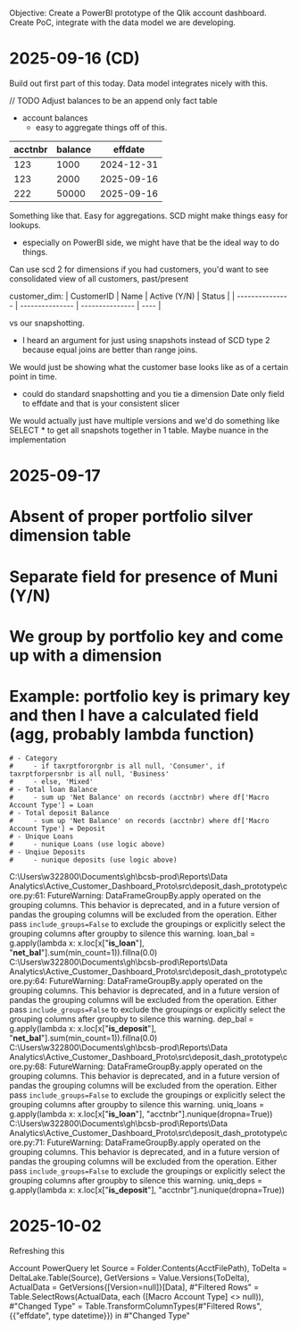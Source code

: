 Objective:
Create a PowerBI prototype of the Qlik account dashboard. Create PoC, integrate with the data model we are developing.

# 2025-09-16 (CD)
Build out first part of this today. Data model integrates nicely with this.

// TODO
Adjust balances to be an append only fact table
- account balances
    - easy to aggregate things off of this. 

| acctnbr | balance | effdate |
| --------------- | --------------- | --------------- |
| 123 | 1000 | 2024-12-31 |
| 123 | 2000 | 2025-09-16 |
| 222 | 50000 | 2025-09-16 |


Something like that. Easy for aggregations.
SCD might make things easy for lookups.
- especially on PowerBI side, we might have that be the ideal way to do things.

Can use scd 2 for dimensions
if you had customers, you'd want to see consolidated view of all customers, past/present

customer_dim:
| CustomerID | Name | Active (Y/N) | Status |
| --------------- | --------------- | --------------- | ---- |


vs our snapshotting.
- I heard an argument for just using snapshots instead of SCD type 2 because equal joins are better than range joins. 

We would just be showing what the customer base looks like as of a certain point in time.
- could do standard snapshotting and you tie a dimension Date only field to effdate and that is your consistent slicer


We would actually just have multiple versions and we'd do something like SELECT * to get all snapshots together in 1 table. Maybe nuance in the implementation

# 2025-09-17

# Absent of proper portfolio silver dimension table
# Separate field for presence of Muni (Y/N)
# We group by portfolio key and come up with a dimension
# Example: portfolio key is primary key and then I have a calculated field (agg, probably lambda function)
    # - Category
    #     - if taxrptfororgnbr is all null, 'Consumer', if taxrptforpersnbr is all null, 'Business'
    #     - else, 'Mixed'
    # - Total loan Balance
    #     - sum up 'Net Balance' on records (acctnbr) where df['Macro Account Type'] = Loan
    # - Total deposit Balance
    #     - sum up 'Net Balance' on records (acctnbr) where df['Macro Account Type'] = Deposit
    # - Unique Loans
    #     - nunique Loans (use logic above)
    # - Unqiue Deposits
    #     - nunique deposits (use logic above)


C:\Users\w322800\Documents\gh\bcsb-prod\Reports\Data Analytics\Active_Customer_Dashboard_Proto\src\deposit_dash_prototype\core.py:61: FutureWarning: DataFrameGroupBy.apply operated on the grouping columns. This behavior is deprecated, and in a future version of pandas the grouping columns will be excluded from the operation. Either pass `include_groups=False` to exclude the groupings or explicitly select the grouping columns after groupby to silence this warning.
  loan_bal = g.apply(lambda x: x.loc[x["__is_loan__"], "__net_bal__"].sum(min_count=1)).fillna(0.0)
C:\Users\w322800\Documents\gh\bcsb-prod\Reports\Data Analytics\Active_Customer_Dashboard_Proto\src\deposit_dash_prototype\core.py:64: FutureWarning: DataFrameGroupBy.apply operated on the grouping columns. This behavior is deprecated, and in a future version of pandas the grouping columns will be excluded from the operation. Either pass `include_groups=False` to exclude the groupings or explicitly select the grouping columns after groupby to silence this warning.
  dep_bal = g.apply(lambda x: x.loc[x["__is_deposit__"], "__net_bal__"].sum(min_count=1)).fillna(0.0)
C:\Users\w322800\Documents\gh\bcsb-prod\Reports\Data Analytics\Active_Customer_Dashboard_Proto\src\deposit_dash_prototype\core.py:68: FutureWarning: DataFrameGroupBy.apply operated on the grouping columns. This behavior is deprecated, and in a future version of pandas the grouping columns will be excluded from the operation. Either pass `include_groups=False` to exclude the groupings or explicitly select the grouping columns after groupby to silence this warning.
  uniq_loans = g.apply(lambda x: x.loc[x["__is_loan__"], "acctnbr"].nunique(dropna=True))
C:\Users\w322800\Documents\gh\bcsb-prod\Reports\Data Analytics\Active_Customer_Dashboard_Proto\src\deposit_dash_prototype\core.py:71: FutureWarning: DataFrameGroupBy.apply operated on the grouping columns. This behavior is deprecated, and in a future version of pandas the grouping columns will be excluded from the operation. Either pass `include_groups=False` to exclude the groupings or explicitly select the grouping columns after groupby to silence this warning.
  uniq_deps = g.apply(lambda x: x.loc[x["__is_deposit__"], "acctnbr"].nunique(dropna=True))


# 2025-10-02

Refreshing this

Account PowerQuery
let
    Source = Folder.Contents(AcctFilePath),
    ToDelta = DeltaLake.Table(Source),
    GetVersions = Value.Versions(ToDelta),
    ActualData = GetVersions{[Version=null]}[Data],
    #"Filtered Rows" = Table.SelectRows(ActualData, each ([Macro Account Type] <> null)),
    #"Changed Type" = Table.TransformColumnTypes(#"Filtered Rows",{{"effdate", type datetime}})
in
    #"Changed Type"